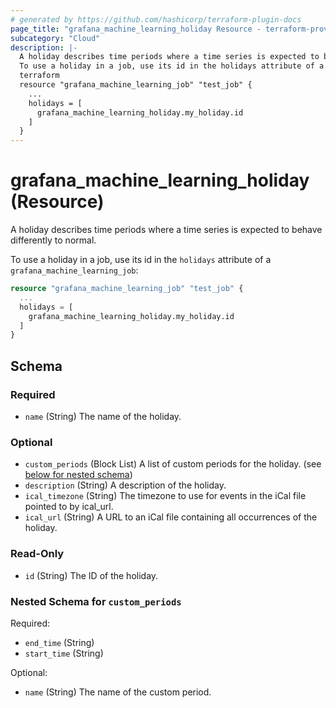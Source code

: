 ```yaml
---
# generated by https://github.com/hashicorp/terraform-plugin-docs
page_title: "grafana_machine_learning_holiday Resource - terraform-provider-grafana"
subcategory: "Cloud"
description: |-
  A holiday describes time periods where a time series is expected to behave differently to normal.
  To use a holiday in a job, use its id in the holidays attribute of a grafana_machine_learning_job:
  terraform
  resource "grafana_machine_learning_job" "test_job" {
    ...
    holidays = [
      grafana_machine_learning_holiday.my_holiday.id
    ]
  }
---
```


# grafana_machine_learning_holiday (Resource)

A holiday describes time periods where a time series is expected to behave differently to normal.

To use a holiday in a job, use its id in the `holidays` attribute of a `grafana_machine_learning_job`:

```terraform
resource "grafana_machine_learning_job" "test_job" {
  ...
  holidays = [
    grafana_machine_learning_holiday.my_holiday.id
  ]
}
```



<!-- schema generated by tfplugindocs -->
## Schema

### Required

- `name` (String) The name of the holiday.

### Optional

- `custom_periods` (Block List) A list of custom periods for the holiday. (see [below for nested schema](#nestedblock--custom_periods))
- `description` (String) A description of the holiday.
- `ical_timezone` (String) The timezone to use for events in the iCal file pointed to by ical_url.
- `ical_url` (String) A URL to an iCal file containing all occurrences of the holiday.

### Read-Only

- `id` (String) The ID of the holiday.

<a id="nestedblock--custom_periods"></a>
### Nested Schema for `custom_periods`

Required:

- `end_time` (String)
- `start_time` (String)

Optional:

- `name` (String) The name of the custom period.


